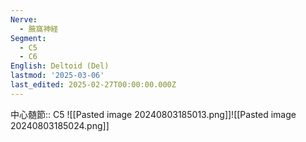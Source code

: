 ```yaml
---
Nerve:
  - 腋窩神経
Segment:
  - C5
  - C6
English: Deltoid (Del)
lastmod: '2025-03-06'
last_edited: 2025-02-27T00:00:00.000Z
---
```


中心髄節:: C5
![[Pasted image 20240803185013.png]]![[Pasted image 20240803185024.png]]
